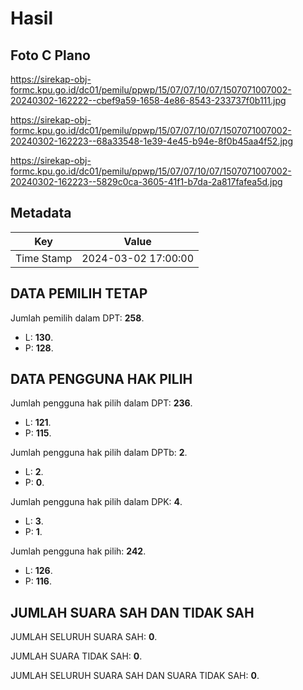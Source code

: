# Hasil

## Foto C Plano

https://sirekap-obj-formc.kpu.go.id/dc01/pemilu/ppwp/15/07/07/10/07/1507071007002-20240302-162222--cbef9a59-1658-4e86-8543-233737f0b111.jpg

https://sirekap-obj-formc.kpu.go.id/dc01/pemilu/ppwp/15/07/07/10/07/1507071007002-20240302-162223--68a33548-1e39-4e45-b94e-8f0b45aa4f52.jpg

https://sirekap-obj-formc.kpu.go.id/dc01/pemilu/ppwp/15/07/07/10/07/1507071007002-20240302-162223--5829c0ca-3605-41f1-b7da-2a817fafea5d.jpg


## Metadata

| Key        | Value               |
| ---------- | ------------------- |
| Time Stamp | 2024-03-02 17:00:00 |


## DATA PEMILIH TETAP

Jumlah pemilih dalam DPT: **258**.
 * L: **130**.
 * P: **128**.

## DATA PENGGUNA HAK PILIH

Jumlah pengguna hak pilih dalam DPT: **236**.
 * L: **121**.
 * P: **115**.

Jumlah pengguna hak pilih dalam DPTb: **2**.
 * L: **2**.
 * P: **0**.

Jumlah pengguna hak pilih dalam DPK: **4**.
 * L: **3**.
 * P: **1**.

Jumlah pengguna hak pilih: **242**.
 * L: **126**.
 * P: **116**.

## JUMLAH SUARA SAH DAN TIDAK SAH

JUMLAH SELURUH SUARA SAH: **0**.

JUMLAH SUARA TIDAK SAH: **0**.

JUMLAH SELURUH SUARA SAH DAN SUARA TIDAK SAH: **0**.


